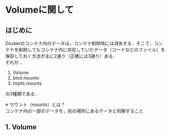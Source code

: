 # Volumeに関して

## はじめに
Dockerのコンテナ内のデータは，コンテナ削除時には消失する．そこで，コンテナを削除してもコンテナ内に存在していたデータ（コードなどのファイル）を保存しておく方法が主に2通り（正確には3通り）ある．<br>
それが...

1. Volume
2. bind mounts
3. tmpfs mounts

の3種類である．

※ マウント（mounts）とは？<br>
コンテナ内の一部のデータを，別の場所にあるデータと同期すること


## 1. Volume

